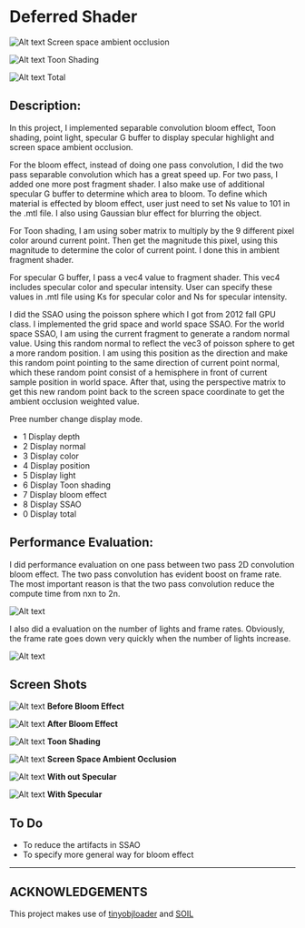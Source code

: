 # Deferred Shader #

![Alt text](SSAOC.png "SSAO")
Screen space ambient occlusion

![Alt text](ToneC.png "Toon Shading")
Toon Shading

![Alt text](totalc.png "Total")
Total


## Description: ##
In this project, I implemented separable convolution bloom effect, Toon shading, point light, specular G buffer to display specular highlight and screen space ambient occlusion.

For the bloom effect, instead of doing one pass convolution, I did the two pass separable convolution which has a great speed up. For two pass, I added one more post fragment shader. I also make use of additional specular G buffer to determine which area to bloom. To define which material is effected by bloom effect, user just need to set Ns value to 101 in the .mtl file. I also using Gaussian blur effect for blurring the object.

For Toon shading, I am using sober matrix to multiply by the 9 different pixel color around current point. Then get the magnitude this pixel, using this magnitude to determine the color of current point. I done this in ambient fragment shader.

For specular G buffer, I pass a vec4 value to fragment shader. This vec4 includes specular color and specular intensity. User can specify these values in .mtl file using Ks for specular color and Ns for specular intensity.

I did the SSAO using the poisson sphere which I got from 2012 fall GPU class. I implemented the grid space and world space SSAO. For the world space SSAO, I am using the current fragment to generate a random normal value. Using this random normal to reflect the vec3 of poisson sphere to get a more random position. I am using this position as the direction and make this random point pointing to the same direction of current point normal, which these random point consist of a hemisphere in front of current sample position in world space. After that, using the perspective matrix to get this new random point back to the screen space coordinate to get the ambient occlusion weighted value.    

Pree number change display mode.

- 1 Display depth
- 2 Display normal
- 3 Display color
- 4 Display position
- 5 Display light
- 6 Display Toon shading
- 7 Display bloom effect
- 8 Display SSAO
- 0 Display total



## Performance Evaluation: ##

I did performance evaluation on one pass between two pass 2D convolution bloom effect. The two pass convolution has evident boost on frame rate. The most important reason is that the two pass convolution reduce the compute time from nxn to 2n.


![Alt text](TwopassOnepass.png "Two Pass Vs One Pass")


I also did a evaluation on the number of lights and frame rates. Obviously, the frame rate goes down very quickly when the number of lights increase.


![Alt text](numberLights.png "Number of Lights and Frame Rate")



## Screen Shots ##

![Alt text](before.png "before")
**Before Bloom Effect**

![Alt text](after.png "after")
**After Bloom Effect**

![Alt text](ToonB.png "Toon Shading")
**Toon Shading**

![Alt text](SSAOB.png "SSAO")
**Screen Space Ambient Occlusion**

![Alt text](withoutSpecular.png "Without Specular")
**With out Specular**

![Alt text](withSpecular.png "With Specular")
**With Specular**


## To Do ##


- To reduce the artifacts in SSAO
- To specify more general way for bloom effect
 


---
ACKNOWLEDGEMENTS
---
This project makes use of [tinyobjloader](http://syoyo.github.io/tinyobjloader/) and [SOIL](http://lonesock.net/soil.html)
